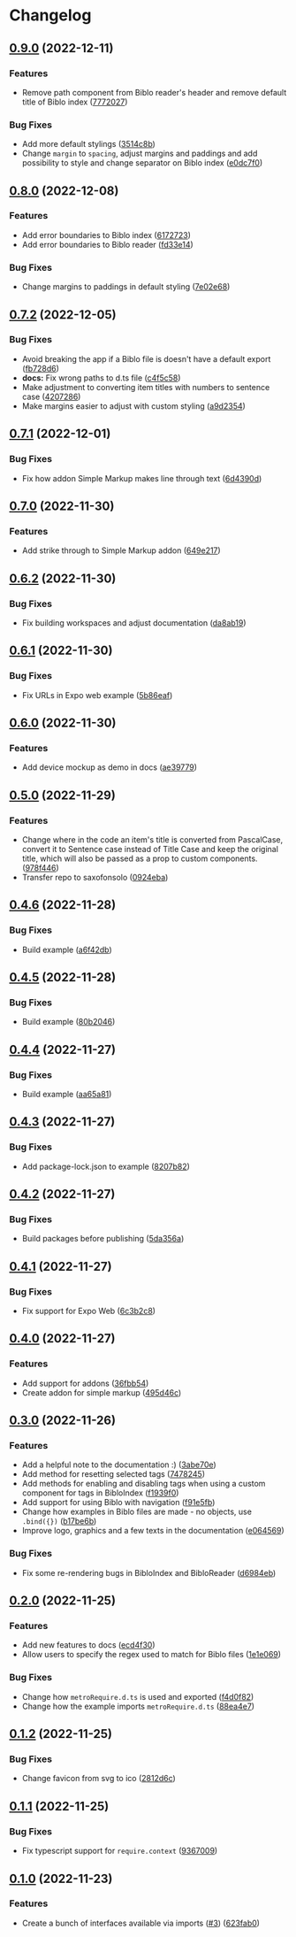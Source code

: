 # Changelog

## [0.9.0](https://github.com/saxofonsolo/biblo/compare/biblo-v0.8.0...biblo-v0.9.0) (2022-12-11)


### Features

* Remove path component from Biblo reader's header and remove default title of Biblo index ([7772027](https://github.com/saxofonsolo/biblo/commit/777202729266d3a2cba601b228f73945d14f107a))


### Bug Fixes

* Add more default stylings ([3514c8b](https://github.com/saxofonsolo/biblo/commit/3514c8b65ad16cb57095b8f48475bb2bf3f8baa3))
* Change `margin` to `spacing`, adjust margins and paddings and add possibility to style and change separator on Biblo index ([e0dc7f0](https://github.com/saxofonsolo/biblo/commit/e0dc7f04aa688e116c83c2decc160690b09dad1a))

## [0.8.0](https://github.com/saxofonsolo/biblo/compare/biblo-v0.7.2...biblo-v0.8.0) (2022-12-08)


### Features

* Add error boundaries to Biblo index ([6172723](https://github.com/saxofonsolo/biblo/commit/6172723e18d35f10d687e7437d5c735c4125c467))
* Add error boundaries to Biblo reader ([fd33e14](https://github.com/saxofonsolo/biblo/commit/fd33e146adf5e67158fbe1258a400773a7b09487))


### Bug Fixes

* Change margins to paddings in default styling ([7e02e68](https://github.com/saxofonsolo/biblo/commit/7e02e68acad683baaa24db29883a2d4dda74edfb))

## [0.7.2](https://github.com/saxofonsolo/biblo/compare/biblo-v0.7.1...biblo-v0.7.2) (2022-12-05)


### Bug Fixes

* Avoid breaking the app if a Biblo file is doesn't have a default export ([fb728d6](https://github.com/saxofonsolo/biblo/commit/fb728d61882403a09f155c593dee24b38ba886f0))
* **docs:** Fix wrong paths to d.ts file ([c4f5c58](https://github.com/saxofonsolo/biblo/commit/c4f5c588d2e2234a0ed881d7de5df5ebafec650d))
* Make adjustment to converting item titles with numbers to sentence case ([4207286](https://github.com/saxofonsolo/biblo/commit/42072865c77a1d3f10754478c768a910615f8d89))
* Make margins easier to adjust with custom styling ([a9d2354](https://github.com/saxofonsolo/biblo/commit/a9d2354c65aa7c880a7a50b0fa6c2d1bcacf125b))

## [0.7.1](https://github.com/saxofonsolo/biblo/compare/biblo-v0.7.0...biblo-v0.7.1) (2022-12-01)


### Bug Fixes

* Fix how addon Simple Markup makes line through text ([6d4390d](https://github.com/saxofonsolo/biblo/commit/6d4390d21dfc00cd2cea4e008ac155e9724330fe))

## [0.7.0](https://github.com/saxofonsolo/biblo/compare/biblo-v0.6.2...biblo-v0.7.0) (2022-11-30)


### Features

* Add strike through to Simple Markup addon ([649e217](https://github.com/saxofonsolo/biblo/commit/649e2175d6d9ca33ead2976885cf60c5bb75bf84))

## [0.6.2](https://github.com/saxofonsolo/biblo/compare/biblo-v0.6.1...biblo-v0.6.2) (2022-11-30)


### Bug Fixes

* Fix building workspaces and adjust documentation ([da8ab19](https://github.com/saxofonsolo/biblo/commit/da8ab19f1bd91c3f8243ae5ae9ca0966496bdd02))

## [0.6.1](https://github.com/saxofonsolo/biblo/compare/biblo-v0.6.0...biblo-v0.6.1) (2022-11-30)


### Bug Fixes

* Fix URLs in Expo web example ([5b86eaf](https://github.com/saxofonsolo/biblo/commit/5b86eaf8a8ff384f31e5bb19c67f00d9a0f3e0f4))

## [0.6.0](https://github.com/saxofonsolo/biblo/compare/biblo-v0.5.0...biblo-v0.6.0) (2022-11-30)


### Features

* Add device mockup as demo in docs ([ae39779](https://github.com/saxofonsolo/biblo/commit/ae3977957b1eb5fff0d1cb27a6e75c900b706243))

## [0.5.0](https://github.com/saxofonsolo/biblo/compare/biblo-v0.4.6...biblo-v0.5.0) (2022-11-29)


### Features

* Change where in the code an item's title is converted from PascalCase, convert it to Sentence case instead of Title Case and keep the original title, which will also be passed as a prop to custom components. ([978f446](https://github.com/saxofonsolo/biblo/commit/978f44687ffaf7e6df0ad77a9ee0c25760896dc1))
* Transfer repo to saxofonsolo ([0924eba](https://github.com/saxofonsolo/biblo/commit/0924ebae1608560e09ac3bc778210d8fff995bee))

## [0.4.6](https://github.com/saxofonsolo/biblo/compare/biblo-v0.4.5...biblo-v0.4.6) (2022-11-28)


### Bug Fixes

* Build example ([a6f42db](https://github.com/saxofonsolo/biblo/commit/a6f42db7540297efc48e25c0aed374a5bb94529f))

## [0.4.5](https://github.com/saxofonsolo/biblo/compare/biblo-v0.4.4...biblo-v0.4.5) (2022-11-28)


### Bug Fixes

* Build example ([80b2046](https://github.com/saxofonsolo/biblo/commit/80b20463add46794ff0f55efc481e5266a779489))

## [0.4.4](https://github.com/saxofonsolo/biblo/compare/biblo-v0.4.3...biblo-v0.4.4) (2022-11-27)


### Bug Fixes

* Build example ([aa65a81](https://github.com/saxofonsolo/biblo/commit/aa65a8185b4cba4e3e71e28d2ff83c90d0977072))

## [0.4.3](https://github.com/saxofonsolo/biblo/compare/biblo-v0.4.2...biblo-v0.4.3) (2022-11-27)


### Bug Fixes

* Add package-lock.json to example ([8207b82](https://github.com/saxofonsolo/biblo/commit/8207b8259febc92609417bd6e0c01b132b3e8b67))

## [0.4.2](https://github.com/saxofonsolo/biblo/compare/biblo-v0.4.1...biblo-v0.4.2) (2022-11-27)


### Bug Fixes

* Build packages before publishing ([5da356a](https://github.com/saxofonsolo/biblo/commit/5da356a714f0e2c8b6d14b3cc613ed210a361cf7))

## [0.4.1](https://github.com/saxofonsolo/biblo/compare/biblo-v0.4.0...biblo-v0.4.1) (2022-11-27)


### Bug Fixes

* Fix support for Expo Web ([6c3b2c8](https://github.com/saxofonsolo/biblo/commit/6c3b2c8acf120a4bb0eb20a8c562ad6ef245d00d))

## [0.4.0](https://github.com/saxofonsolo/biblo/compare/biblo-v0.3.0...biblo-v0.4.0) (2022-11-27)


### Features

* Add support for addons ([36fbb54](https://github.com/saxofonsolo/biblo/commit/36fbb54f9c7689b9869977b261e70efc1b52ca8f))
* Create addon for simple markup ([495d46c](https://github.com/saxofonsolo/biblo/commit/495d46ce5ffe21cb97b47a7e3a06ca795e809898))

## [0.3.0](https://github.com/saxofonsolo/biblo/compare/biblo-v0.2.0...biblo-v0.3.0) (2022-11-26)


### Features

* Add a helpful note to the documentation :) ([3abe70e](https://github.com/saxofonsolo/biblo/commit/3abe70ef67e8e8bad325a7157d8ded2c2a9a22cd))
* Add method for resetting selected tags ([7478245](https://github.com/saxofonsolo/biblo/commit/7478245853e7836b48921c6130ef648596efa301))
* Add methods for enabling and disabling tags when using a custom component for tags in BibloIndex ([f1939f0](https://github.com/saxofonsolo/biblo/commit/f1939f0ddc4d2dd9086c2c6ffba7e4a9f6caa0ce))
* Add support for using Biblo with navigation ([f91e5fb](https://github.com/saxofonsolo/biblo/commit/f91e5fb4e447747b6765cf4d10dc62a4adf9e72b))
* Change how examples in Biblo files are made - no objects, use `.bind({})` ([b17be6b](https://github.com/saxofonsolo/biblo/commit/b17be6ba570018d49f7af47139940236cb3a7b4d))
* Improve logo, graphics and a few texts in the documentation ([e064569](https://github.com/saxofonsolo/biblo/commit/e06456986e75a63c62fd6d4507e78103af088217))


### Bug Fixes

* Fix some re-rendering bugs in BibloIndex and BibloReader ([d6984eb](https://github.com/saxofonsolo/biblo/commit/d6984ebea176d8b46fee1208396c968c7458e4c9))

## [0.2.0](https://github.com/saxofonsolo/biblo/compare/biblo-v0.1.2...biblo-v0.2.0) (2022-11-25)


### Features

* Add new features to docs ([ecd4f30](https://github.com/saxofonsolo/biblo/commit/ecd4f3070c1fa0bee6a502f3d1949c9d56893edb))
* Allow users to specify the regex used to match for Biblo files ([1e1e069](https://github.com/saxofonsolo/biblo/commit/1e1e069e56ea6117b21a9bb9fbd59f086e6f262d))


### Bug Fixes

* Change how `metroRequire.d.ts` is used and exported ([f4d0f82](https://github.com/saxofonsolo/biblo/commit/f4d0f8243f3580fcfedc1a09ef7c62a87cbe89ca))
* Change how the example imports `metroRequire.d.ts` ([88ea4e7](https://github.com/saxofonsolo/biblo/commit/88ea4e706248565b8d58551931fb6adb7b483b79))

## [0.1.2](https://github.com/saxofonsolo/biblo/compare/biblo-v0.1.1...biblo-v0.1.2) (2022-11-25)


### Bug Fixes

* Change favicon from svg to ico ([2812d6c](https://github.com/saxofonsolo/biblo/commit/2812d6cbf5e8ea0e835c6a9f7bf3e0fc3738fb3e))

## [0.1.1](https://github.com/saxofonsolo/biblo/compare/biblo-v0.1.0...biblo-v0.1.1) (2022-11-25)


### Bug Fixes

* Fix typescript support for `require.context` ([9367009](https://github.com/saxofonsolo/biblo/commit/9367009aa378b6f89fdbb963a6da7c2495a5f3bf))

## [0.1.0](https://github.com/saxofonsolo/biblo/compare/biblo-v0.0.1...biblo-v0.1.0) (2022-11-23)


### Features

* Create a bunch of interfaces available via imports ([#3](https://github.com/saxofonsolo/biblo/issues/3)) ([623fab0](https://github.com/saxofonsolo/biblo/commit/623fab0179f49bbfcf88b48233a4f84a6c01ee7b))
